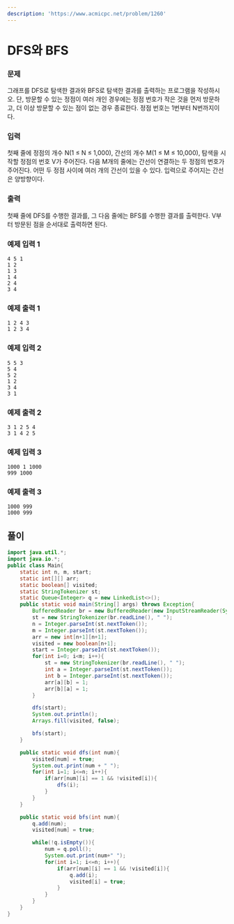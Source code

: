 ```yaml
---
description: 'https://www.acmicpc.net/problem/1260'
---
```


# DFS와 BFS

### 문제

그래프를 DFS로 탐색한 결과와 BFS로 탐색한 결과를 출력하는 프로그램을 작성하시오. 단, 방문할 수 있는 정점이 여러 개인 경우에는 정점 번호가 작은 것을 먼저 방문하고, 더 이상 방문할 수 있는 점이 없는 경우 종료한다. 정점 번호는 1번부터 N번까지이다.



### 입력

첫째 줄에 정점의 개수 N\(1 ≤ N ≤ 1,000\), 간선의 개수 M\(1 ≤ M ≤ 10,000\), 탐색을 시작할 정점의 번호 V가 주어진다. 다음 M개의 줄에는 간선이 연결하는 두 정점의 번호가 주어진다. 어떤 두 정점 사이에 여러 개의 간선이 있을 수 있다. 입력으로 주어지는 간선은 양방향이다.



### 출력

첫째 줄에 DFS를 수행한 결과를, 그 다음 줄에는 BFS를 수행한 결과를 출력한다. V부터 방문된 점을 순서대로 출력하면 된다.



### 예제 입력 1

```text
4 5 1
1 2
1 3
1 4
2 4
3 4

```

### 예제 출력 1 

```text
1 2 4 3
1 2 3 4
```



### 예제 입력 2

```text
5 5 3
5 4
5 2
1 2
3 4
3 1
```



### 예제 출력 2

```text
3 1 2 5 4
3 1 4 2 5
```



### 예제 입력 3

```text
1000 1 1000
999 1000
```



### 예제 출력 3

```text
1000 999
1000 999
```



## 풀이

```java
import java.util.*;
import java.io.*;
public class Main{
    static int n, m, start;
    static int[][] arr;
    static boolean[] visited;
    static StringTokenizer st;
    static Queue<Integer> q = new LinkedList<>();
    public static void main(String[] args) throws Exception{
        BufferedReader br = new BufferedReader(new InputStreamReader(System.in));
        st = new StringTokenizer(br.readLine(), " ");
        n = Integer.parseInt(st.nextToken());
        m = Integer.parseInt(st.nextToken());
        arr = new int[n+1][n+1];
        visited = new boolean[n+1];
        start = Integer.parseInt(st.nextToken());
        for(int i=0; i<m; i++){
            st = new StringTokenizer(br.readLine(), " ");
            int a = Integer.parseInt(st.nextToken());
            int b = Integer.parseInt(st.nextToken());
            arr[a][b] = 1;
            arr[b][a] = 1;
        }

        dfs(start);
        System.out.println();
        Arrays.fill(visited, false);

        bfs(start);
    }

    public static void dfs(int num){
        visited[num] = true;
        System.out.print(num + " ");
        for(int i=1; i<=n; i++){
            if(arr[num][i] == 1 && !visited[i]){
                dfs(i);
            }
        }
    }

    public static void bfs(int num){
        q.add(num);
        visited[num] = true;

        while(!q.isEmpty()){
            num = q.poll();
            System.out.print(num+" ");
            for(int i=1; i<=n; i++){
                if(arr[num][i] == 1 && !visited[i]){
                    q.add(i);
                    visited[i] = true;
                }
            }
        }
    }
}
```





